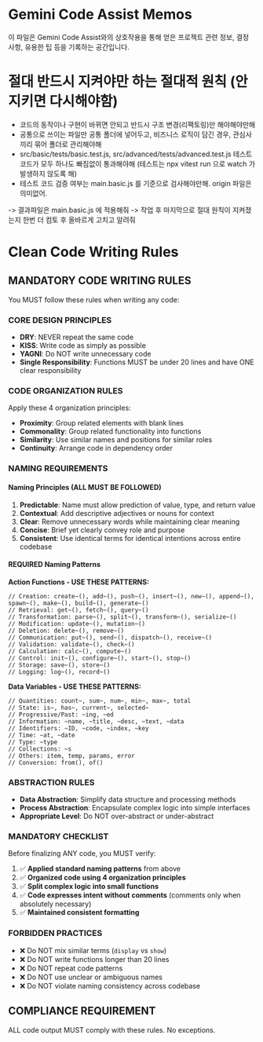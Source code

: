 # Gemini Code Assist Memos

이 파일은 Gemini Code Assist와의 상호작용을 통해 얻은 프로젝트 관련 정보, 결정 사항, 유용한 팁 등을 기록하는 공간입니다.

# 절대 반드시 지켜야만 하는 절대적 원칙 (안지키면 다시해야함)

- 코드의 동작이나 구현이 바뀌면 안되고 반드시 구조 변경(리팩토링)만 해야해야만해
- 공통으로 쓰이는 파일만 공통 폴더에 넣어두고, 비즈니스 로직이 담긴 경우, 관심사끼리 묶어 폴더로 관리해야해
- src/basic/tests/basic.test.js, src/advanced/tests/advanced.test.js 테스트 코드가 모두 하나도 빠짐없이 통과해야해 (테스트는 npx vitest run 으로 watch 가 발생하지 않도록 해)
- 테스트 코드 검증 여부는 main.basic.js 를 기준으로 검사해야만해. origin 파일은 의미없어.

-> 결과파일은 main.basic.js 에 적용해줘
-> 작업 후 마지막으로 절대 원칙이 지켜졌는지 한번 더 컴토 후 올바르게 고치고 알려줘

# Clean Code Writing Rules

## MANDATORY CODE WRITING RULES

You MUST follow these rules when writing any code:

### CORE DESIGN PRINCIPLES

- **DRY**: NEVER repeat the same code
- **KISS**: Write code as simply as possible
- **YAGNI**: Do NOT write unnecessary code
- **Single Responsibility**: Functions MUST be under 20 lines and have ONE clear responsibility

### CODE ORGANIZATION RULES

Apply these 4 organization principles:

- **Proximity**: Group related elements with blank lines
- **Commonality**: Group related functionality into functions
- **Similarity**: Use similar names and positions for similar roles
- **Continuity**: Arrange code in dependency order

### NAMING REQUIREMENTS

#### Naming Principles (ALL MUST BE FOLLOWED)

1. **Predictable**: Name must allow prediction of value, type, and return value
2. **Contextual**: Add descriptive adjectives or nouns for context
3. **Clear**: Remove unnecessary words while maintaining clear meaning
4. **Concise**: Brief yet clearly convey role and purpose
5. **Consistent**: Use identical terms for identical intentions across entire codebase

#### REQUIRED Naming Patterns

**Action Functions - USE THESE PATTERNS:**

```
// Creation: create~(), add~(), push~(), insert~(), new~(), append~(), spawn~(), make~(), build~(), generate~()
// Retrieval: get~(), fetch~(), query~()
// Transformation: parse~(), split~(), transform~(), serialize~()
// Modification: update~(), mutation~()
// Deletion: delete~(), remove~()
// Communication: put~(), send~(), dispatch~(), receive~()
// Validation: validate~(), check~()
// Calculation: calc~(), compute~()
// Control: init~(), configure~(), start~(), stop~()
// Storage: save~(), store~()
// Logging: log~(), record~()
```

**Data Variables - USE THESE PATTERNS:**

```
// Quantities: count~, sum~, num~, min~, max~, total
// State: is~, has~, current~, selected~
// Progressive/Past: ~ing, ~ed
// Information: ~name, ~title, ~desc, ~text, ~data
// Identifiers: ~ID, ~code, ~index, ~key
// Time: ~at, ~date
// Type: ~type
// Collections: ~s
// Others: item, temp, params, error
// Conversion: from(), of()
```

### ABSTRACTION RULES

- **Data Abstraction**: Simplify data structure and processing methods
- **Process Abstraction**: Encapsulate complex logic into simple interfaces
- **Appropriate Level**: Do NOT over-abstract or under-abstract

### MANDATORY CHECKLIST

Before finalizing ANY code, you MUST verify:

1. ✅ **Applied standard naming patterns** from above
2. ✅ **Organized code using 4 organization principles**
3. ✅ **Split complex logic into small functions**
4. ✅ **Code expresses intent without comments** (comments only when absolutely necessary)
5. ✅ **Maintained consistent formatting**

### FORBIDDEN PRACTICES

- ❌ Do NOT mix similar terms (`display` vs `show`)
- ❌ Do NOT write functions longer than 20 lines
- ❌ Do NOT repeat code patterns
- ❌ Do NOT use unclear or ambiguous names
- ❌ Do NOT violate naming consistency across codebase

## COMPLIANCE REQUIREMENT

ALL code output MUST comply with these rules. No exceptions.

